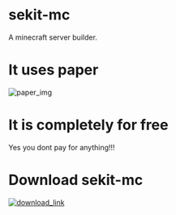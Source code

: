 # sekit-mc 

A minecraft server builder.


# It uses paper

![paper_img](https://marc.tv/media/2022/08/shell-minecraft-docker-2048x1003.jpg)


# It is completely for free

Yes you dont pay for anything!!!

# Download sekit-mc

[![download_link](https://th.bing.com/th/id/R.40c26141ec2aaa8dabc6922a2136df84?rik=ttJ73i9NsBftJw&riu=http%3a%2f%2fwww.pngall.com%2fwp-content%2fuploads%2f2%2fDownload-Button-PNG-Photo.png&ehk=J9HQkbY7ZtoeE1FWlYpj2tx1RMuAURdsSop%2fgc%2bpisw%3d&risl=&pid=ImgRaw&r=0)](link_url)

